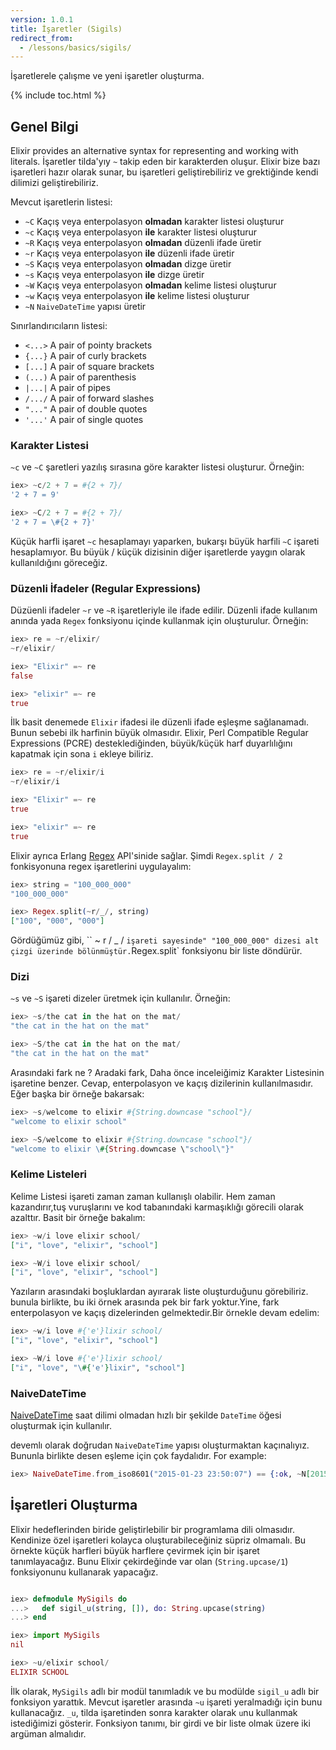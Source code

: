 ```yaml
---
version: 1.0.1
title: İşaretler (Sigils)
redirect_from:
  - /lessons/basics/sigils/
---
```


İşaretlerele çalışme ve yeni işaretler oluşturma.

{% include toc.html %}

## Genel Bilgi

Elixir provides an alternative syntax for representing and working with literals. İşaretler tilda'yıy `~` takip eden bir karakterden oluşur. Elixir bize bazı işaretleri hazır olarak sunar, bu işaretleri geliştirebiliriz ve grektiğinde kendi dilimizi geliştirebiliriz.

Mevcut işaretlerin listesi:

  - `~C` Kaçış veya enterpolasyon **olmadan**  karakter listesi oluşturur
  - `~c` Kaçış veya enterpolasyon **ile**  karakter listesi oluşturur
  - `~R` Kaçış veya enterpolasyon **olmadan** düzenli ifade üretir
  - `~r` Kaçış veya enterpolasyon **ile** düzenli ifade üretir
  - `~S` Kaçış veya enterpolasyon **olmadan**  dizge üretir
  - `~s` Kaçış veya enterpolasyon **ile**  dizge üretir
  - `~W` Kaçış veya enterpolasyon **olmadan** kelime listesi oluşturur
  - `~w` Kaçış veya enterpolasyon **ile** kelime listesi oluşturur
  - `~N` `NaiveDateTime` yapısı üretir

Sınırlandırıcıların listesi:

  - `<...>` A pair of pointy brackets
  - `{...}` A pair of curly brackets
  - `[...]` A pair of square brackets
  - `(...)` A pair of parenthesis
  - `|...|` A pair of pipes
  - `/.../` A pair of forward slashes
  - `"..."` A pair of double quotes
  - `'...'` A pair of single quotes

### Karakter Listesi

`~c` ve `~C` şaretleri yazılış sırasına göre karakter listesi oluşturur. Örneğin:

```elixir
iex> ~c/2 + 7 = #{2 + 7}/
'2 + 7 = 9'

iex> ~C/2 + 7 = #{2 + 7}/
'2 + 7 = \#{2 + 7}'
```

Küçük harfli işaret `~c` hesaplamayı yaparken, bukarşı büyük harfili `~C` işareti hesaplamıyor. Bu büyük / küçük dizisinin diğer işaretlerde yaygın olarak kullanıldığını göreceğiz.

### Düzenli İfadeler (Regular Expressions)

Düzüenli ifadeler `~r` ve `~R` işaretleriyle ile ifade edilir. Düzenli ifade kullanım anında yada `Regex` fonksiyonu içinde kullanmak için oluşturulur. Örneğin:

```elixir
iex> re = ~r/elixir/
~r/elixir/

iex> "Elixir" =~ re
false

iex> "elixir" =~ re
true
```

İlk basit denemede `Elixir` ifadesi ile düzenli ifade eşleşme sağlanamadı. Bunun sebebi ilk harfinin büyük olmasıdır. Elixir,  Perl Compatible Regular Expressions (PCRE) desteklediğinden, büyük/küçük harf duyarlılığını kapatmak için sona `i` ekleye biliriz.

```elixir
iex> re = ~r/elixir/i
~r/elixir/i

iex> "Elixir" =~ re
true

iex> "elixir" =~ re
true
```

Elixir ayrıca Erlang [Regex](https://hexdocs.pm/elixir/Regex.html) API'sinide sağlar. Şimdi `Regex.split / 2` fonkisyonuna regex işaretlerini uygulayalım:
```elixir
iex> string = "100_000_000"
"100_000_000"

iex> Regex.split(~r/_/, string)
["100", "000", "000"]
```
Gördüğümüz gibi, `` ~ r / _ / ` işareti sayesinde" "100_000_000" dizesi alt çizgi üzerinde bölünmüştür. `Regex.split` fonksiyonu bir liste döndürür.


### Dizi

`~s` ve `~S` işareti dizeler üretmek için kullanılır. Örneğin:

```elixir
iex> ~s/the cat in the hat on the mat/
"the cat in the hat on the mat"

iex> ~S/the cat in the hat on the mat/
"the cat in the hat on the mat"
```

Arasındaki fark ne ? Aradaki fark, Daha önce inceleiğimiz Karakter Listesinin işaretine benzer. Cevap, enterpolasyon ve kaçış dizilerinin kullanılmasıdır. Eğer başka bir örneğe bakarsak:

```elixir
iex> ~s/welcome to elixir #{String.downcase "school"}/
"welcome to elixir school"

iex> ~S/welcome to elixir #{String.downcase "school"}/
"welcome to elixir \#{String.downcase \"school\"}"
```

### Kelime Listeleri

Kelime Listesi işareti zaman zaman kullanışlı olabilir. Hem zaman kazandırır,tuş vuruşlarını ve kod tabanındaki karmaşıklığı görecili olarak azalttır. Basit bir örneğe bakalım:

```elixir
iex> ~w/i love elixir school/
["i", "love", "elixir", "school"]

iex> ~W/i love elixir school/
["i", "love", "elixir", "school"]
```

Yazıların arasındaki boşluklardan ayırarak liste oluşturduğunu görebiliriz. bunula birlikte, bu iki örnek arasında pek bir fark yoktur.Yine, fark enterpolasyon ve kaçış dizelerinden gelmektedir.Bir örnekle devam edelim:

```elixir
iex> ~w/i love #{'e'}lixir school/
["i", "love", "elixir", "school"]

iex> ~W/i love #{'e'}lixir school/
["i", "love", "\#{'e'}lixir", "school"]
```

### NaiveDateTime

[NaiveDateTime](https://hexdocs.pm/elixir/NaiveDateTime.html) saat dilimi olmadan hızlı bir şekilde `DateTime` öğesi oluşturmak için kullanılır.

devemlı olarak doğrudan `NaiveDateTime` yapısı oluşturmaktan kaçınalıyız. Bununla birlikte desen eşleme için çok faydalıdır. For example:

```elixir
iex> NaiveDateTime.from_iso8601("2015-01-23 23:50:07") == {:ok, ~N[2015-01-23 23:50:07]}
```

## İşaretleri Oluşturma

Elixir hedeflerinden biride geliştirlebilir bir programlama dili olmasıdır. Kendinize özel işaretleri kolayca oluşturabileceğiniz süpriz olmamalı. Bu örnekte küçük harfleri büyük harflere çevirmek için bir işaret tanımlayacağız. Bunu Elixir çekirdeğinde var olan (`String.upcase/1`) fonksiyonunu kullanarak yapacağız.

```elixir

iex> defmodule MySigils do
...>   def sigil_u(string, []), do: String.upcase(string)
...> end

iex> import MySigils
nil

iex> ~u/elixir school/
ELIXIR SCHOOL
```

İlk olarak, `MySigils` adlı bir modül tanımladık ve bu modülde `sigil_u` adlı bir fonksiyon yarattık.
Mevcut işaretler arasında `~u` işareti yeralmadığı için bunu kullanacağız.
`_u`, tilda işaretinden sonra karakter olarak `u`nu kullanmak istediğimizi gösterir.
Fonksiyon tanımı, bir girdi ve bir liste olmak üzere iki argüman almalıdır.